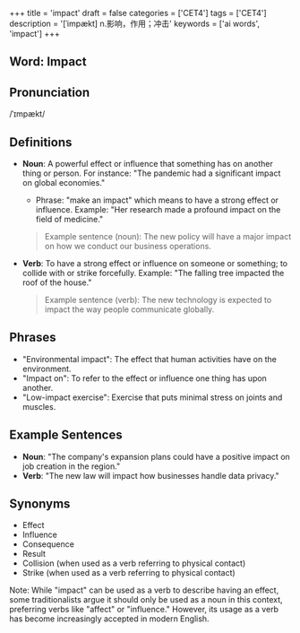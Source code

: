 +++
title = 'impact'
draft = false
categories = ['CET4']
tags = ['CET4']
description = '[ˈimpækt] n.影响，作用；冲击'
keywords = ['ai words', 'impact']
+++

## Word: Impact

## Pronunciation
/ˈɪmpækt/

## Definitions
- **Noun**: A powerful effect or influence that something has on another thing or person. For instance: "The pandemic had a significant impact on global economies."
  - Phrase: "make an impact" which means to have a strong effect or influence. Example: "Her research made a profound impact on the field of medicine."
  
  > Example sentence (noun): The new policy will have a major impact on how we conduct our business operations.

- **Verb**: To have a strong effect or influence on someone or something; to collide with or strike forcefully. Example: "The falling tree impacted the roof of the house."

  > Example sentence (verb): The new technology is expected to impact the way people communicate globally.

## Phrases
- "Environmental impact": The effect that human activities have on the environment.
- "Impact on": To refer to the effect or influence one thing has upon another.
- "Low-impact exercise": Exercise that puts minimal stress on joints and muscles.

## Example Sentences
- **Noun**: "The company's expansion plans could have a positive impact on job creation in the region."
- **Verb**: "The new law will impact how businesses handle data privacy."

## Synonyms
- Effect
- Influence
- Consequence
- Result
- Collision (when used as a verb referring to physical contact)
- Strike (when used as a verb referring to physical contact) 

Note: While "impact" can be used as a verb to describe having an effect, some traditionalists argue it should only be used as a noun in this context, preferring verbs like "affect" or "influence." However, its usage as a verb has become increasingly accepted in modern English.
